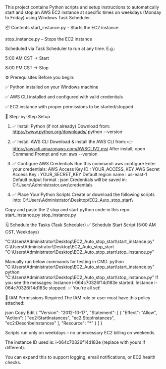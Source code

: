 This project contains Python scripts and setup instructions to automatically start and stop an AWS EC2 instance at specific times on weekdays (Monday to Friday) using Windows Task Scheduler.

📦 Contents
start_instance.py – Starts the EC2 instance

stop_instance.py – Stops the EC2 instance

Scheduled via Task Scheduler to run at any time. E.g.:

5:00 AM CST → Start

8:00 PM CST → Stop

⚙️ Prerequisites
Before you begin:

✅ Python installed on your Windows machine

✅ AWS CLI installed and configured with valid credentials

✅ EC2 instance with proper permissions to be started/stopped

🧩 Step-by-Step Setup
1. ✅ Install Python (if not already)
Download from: https://www.python.org/downloads/
python --version

2. ✅ Install AWS CLI
Download & install the AWS CLI from:
👉 https://awscli.amazonaws.com/AWSCLIV2.msi
After install, open Command Prompt and run:
aws --version

4. ✅ Configure AWS Credentials
Run this command:
aws configure
Enter your credentials:
AWS Access Key ID     : YOUR_ACCESS_KEY
AWS Secret Access Key : YOUR_SECRET_KEY
Default region name   : us-east-1
Default output format : json
Credentials will be saved in:
C:\Users\Administrator\.aws\credentials

4. ✅ Place Your Python Scripts
Create or download the following scripts into:
C:\Users\Administrator\Desktop\EC2_Auto_stop_start\

Copy and paste the 2 stop and start python code in this repo
start_instance.py
stop_instance.py

    
🗓️ Schedule the Tasks (Task Scheduler)
✅ Schedule Start Script (5:00 AM CST, Weekdays)

"C:\Users\Administrator\Desktop\EC2_Auto_stop_start\start_instance.py"
C:\Users\Administrator\Desktop\EC2_Auto_stop_start
"C:\Users\Administrator\Desktop\EC2_Auto_stop_start\stop_instance.py"

Manually run below commands for testing in CMD.
python "C:\Users\Administrator\Desktop\EC2_Auto_stop_start\start_instance.py"
python "C:\Users\Administrator\Desktop\EC2_Auto_stop_start\stop_instance.py"
If you see the messages:
Instance i-064c70326f14d183e started.
Instance i-064c70326f14d183e stopped.
✅ You're all set!

🔐 IAM Permissions Required
The IAM role or user must have this policy attached:

json
Copy
Edit
{
  "Version": "2012-10-17",
  "Statement": [
    {
      "Effect": "Allow",
      "Action": [
        "ec2:StartInstances",
        "ec2:StopInstances",
        "ec2:DescribeInstances"
      ],
      "Resource": "*"
    }
  ]
}


Scripts run only on weekdays – no unnecessary EC2 billing on weekends.

The instance ID used is: i-064c70326f14d183e (replace with yours if different).

You can expand this to support logging, email notifications, or EC2 health checks.
